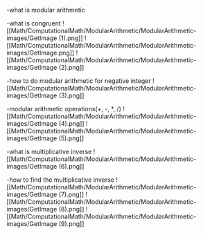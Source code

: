 -what is modular arithmetic 

-what is congruent
![[Math/ComputationalMath/ModularArithmetic/ModularArithmetic-images/GetImage (1).png]]
![[Math/ComputationalMath/ModularArithmetic/ModularArithmetic-images/GetImage.png]]
![[Math/ComputationalMath/ModularArithmetic/ModularArithmetic-images/GetImage (2).png]]

-how to do modular arithmetic for negative integer
![[Math/ComputationalMath/ModularArithmetic/ModularArithmetic-images/GetImage (3).png]]

-modular arithmetic operations(+, -, *, /)
![[Math/ComputationalMath/ModularArithmetic/ModularArithmetic-images/GetImage (4).png]]
![[Math/ComputationalMath/ModularArithmetic/ModularArithmetic-images/GetImage (5).png]]

-what is multiplicative inverse
![[Math/ComputationalMath/ModularArithmetic/ModularArithmetic-images/GetImage (6).png]]

-how to find the multiplicative inverse
![[Math/ComputationalMath/ModularArithmetic/ModularArithmetic-images/GetImage (7).png]]
![[Math/ComputationalMath/ModularArithmetic/ModularArithmetic-images/GetImage (8).png]]
![[Math/ComputationalMath/ModularArithmetic/ModularArithmetic-images/GetImage (9).png]]
